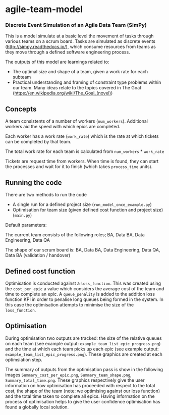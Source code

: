 # agile-team-model

### Discrete Event Simulation of an Agile Data Team (SimPy)

This is a model simulate at a basic level the movement of tasks through various teams on a scrum board. Tasks are simulated as discrete events (http://simpy.readthedocs.io/), which consume resources from teams as they move through a defined software engineering process. 

The outputs of this model are learnings related to:
- The optimal size and shape of a team, given a work rate for each subteam 
- Practical understanding and framing of constraint type problems within our team. Many ideas relate to the topics covered in The Goal (https://en.wikipedia.org/wiki/The_Goal_(novel)) 

## Concepts 
A team consistents of a number of workers (``` num_workers ```). Additional workers aid the speed with which epics are completed. 

Each worker has a work rate (``` work_rate ```) which is the rate at which tickets can be completed by that team. 

The total work rate for each team is calculated from ``` num_workers ``` *  ``` work_rate ``` 

Tickets are request time from workers. When time is found, they can start the processes and wait for it to finish (which takes ``process_time`` units).

## Running the code 

There are two methods to run the code 
- A single run for a defined project size (```run_model_once_example.py```)
- Optimisation for team size (given defined cost function and project size) (```main.py```)

Default parameters: 

The current team consists of the following roles; BA, Data BA, Data Engineering, Data QA

The shape of our scrum board is: BA, Data BA, Data Engineering, Data QA, Data BA (validation / handover)

## Defined cost function 

Optimisation is conducted against a ```loss_function```. This was created using the ```cost_per_epic``` a value which considers the average cost of the team and time to complete an epic. A ```queue_penality``` is added to the  addition loss function KPI in order to penalise long queues being formed in the system. In this case the optimisation attempts to minimise the size of the ```loss_function```. 

## Optimisation

During optimisation two outputs are tracked: the size of the relative queues on each team (see example output: ```example_team_list_epic_progress.png```) and the time at which each team picks up each epic (see example output: ```example_team_list_epic_progress.png```). These graphics are created at each optimsiation step. 

The summary of outputs from the optimisation pass is show in the following images ```Summary_cost_per_epic.png```, ```Summary_team_shape.png```, ```Summary_total_time.png```. These graphics respectively give the user information on how optimisation has proceeded with respect to the total cost, the shape of the team (note: we optimising against our loss function) and the total time taken to complete all epics. Having information on the process of optimisation helps to give the user confidence optimisation has found a globally local solution. 

